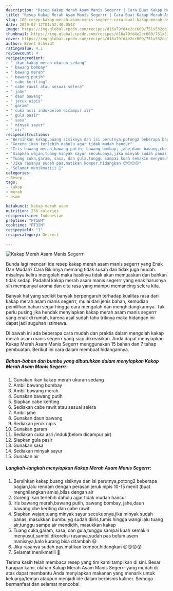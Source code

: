 ```yaml
---
description: "Resep Kakap Merah Asam Manis Segerrr | Cara Buat Kakap Merah Asam Manis Segerrr Yang Bikin Ngiler"
title: "Resep Kakap Merah Asam Manis Segerrr | Cara Buat Kakap Merah Asam Manis Segerrr Yang Bikin Ngiler"
slug: 100-resep-kakap-merah-asam-manis-segerrr-cara-buat-kakap-merah-asam-manis-segerrr-yang-bikin-ngiler
date: 2020-07-12T01:52:40.054Z
image: https://img-global.cpcdn.com/recipes/d16a79fd4e2cc609/751x532cq70/kakap-merah-asam-manis-segerrr-foto-resep-utama.jpg
thumbnail: https://img-global.cpcdn.com/recipes/d16a79fd4e2cc609/751x532cq70/kakap-merah-asam-manis-segerrr-foto-resep-utama.jpg
cover: https://img-global.cpcdn.com/recipes/d16a79fd4e2cc609/751x532cq70/kakap-merah-asam-manis-segerrr-foto-resep-utama.jpg
author: Brent Schmidt
ratingvalue: 4.1
reviewcount: 4
recipeingredient:
- " ikan kakap merah ukuran sedang"
- " bawang bombay"
- " bawang merah"
- " bawang putih"
- " cabe keriting"
- " cabe rawit atau sesuai selera"
- " jahe"
- " daun bawang"
- " jeruk nipis"
- " garam"
- " cuka asli indukbelom dicampur air"
- " gula pasir"
- " sasa"
- " minyak sayur"
- " air"
recipeinstructions:
- "Bersihkan kakap,buang sisiknya dan isi perutnya,potong2 beberapa bagian,lalu rendam dengan perasan jeruk nipis 10-15 menit (buat menghilangkan amis),bilas dengan air"
- "Goreng ikan terlebih dahulu agar tidak mudah hancur"
- "Iris bawang merah,bawang putih, bawang bombay, jahe,daun bawang,cbe keriting dan cabe rawit"
- "Siapkan wajan,tuang minyak sayur secukupnya,jika minyak sudah panas, masukkan bumbu yg sudah diiris,tumis hingga wangi lalu tuang air,tunggu sampe air mendidih, masukkan kakap"
- "Tuang cuka,garam, sasa, dan gula,tunggu sampai kuah semakin menyusut,sambil dikoreksi rasanya,sudah pas belum asem manisnya,kalo kurang bisa ditambah 😃"
- "Jika rasanya sudah pas,matikan kompor,hidangkan 😉😙😙😙"
- "Selamat menikmatiii 💋"
categories:
- Resep
tags:
- kakap
- merah
- asam

katakunci: kakap merah asam 
nutrition: 256 calories
recipecuisine: Indonesian
preptime: "PT16M"
cooktime: "PT32M"
recipeyield: "1"
recipecategory: Dessert

---
```



![Kakap Merah Asam Manis Segerrr](https://img-global.cpcdn.com/recipes/d16a79fd4e2cc609/751x532cq70/kakap-merah-asam-manis-segerrr-foto-resep-utama.jpg)

Bunda lagi mencari ide resep kakap merah asam manis segerrr yang Enak Dan Mudah? Cara Bikinnya memang tidak susah dan tidak juga mudah. misalnya keliru mengolah maka hasilnya tidak akan memuaskan dan bahkan tidak sedap. Padahal kakap merah asam manis segerrr yang enak harusnya sih mempunyai aroma dan cita rasa yang mampu memancing selera kita.



Banyak hal yang sedikit banyak berpengaruh terhadap kualitas rasa dari kakap merah asam manis segerrr, mulai dari jenis bahan, kemudian pemilihan bahan segar hingga cara mengolah dan menghidangkannya. Tak perlu pusing jika hendak menyiapkan kakap merah asam manis segerrr yang enak di rumah, karena asal sudah tahu triknya maka hidangan ini dapat jadi suguhan istimewa.


Di bawah ini ada beberapa cara mudah dan praktis dalam mengolah kakap merah asam manis segerrr yang siap dikreasikan. Anda dapat menyiapkan Kakap Merah Asam Manis Segerrr menggunakan 15 bahan dan 7 tahap pembuatan. Berikut ini cara dalam membuat hidangannya.

<!--inarticleads1-->

##### Bahan-bahan dan bumbu yang dibutuhkan dalam menyiapkan Kakap Merah Asam Manis Segerrr:

1. Gunakan  ikan kakap merah ukuran sedang
1. Ambil  bawang bombay
1. Ambil  bawang merah
1. Gunakan  bawang putih
1. Siapkan  cabe keriting
1. Sediakan  cabe rawit atau sesuai selera
1. Ambil  jahe
1. Gunakan  daun bawang
1. Sediakan  jeruk nipis
1. Gunakan  garam
1. Sediakan  cuka asli /induk(belom dicampur air)
1. Siapkan  gula pasir
1. Gunakan  sasa
1. Sediakan  minyak sayur
1. Gunakan  air




<!--inarticleads2-->

##### Langkah-langkah menyiapkan Kakap Merah Asam Manis Segerrr:

1. Bersihkan kakap,buang sisiknya dan isi perutnya,potong2 beberapa bagian,lalu rendam dengan perasan jeruk nipis 10-15 menit (buat menghilangkan amis),bilas dengan air
1. Goreng ikan terlebih dahulu agar tidak mudah hancur
1. Iris bawang merah,bawang putih, bawang bombay, jahe,daun bawang,cbe keriting dan cabe rawit
1. Siapkan wajan,tuang minyak sayur secukupnya,jika minyak sudah panas, masukkan bumbu yg sudah diiris,tumis hingga wangi lalu tuang air,tunggu sampe air mendidih, masukkan kakap
1. Tuang cuka,garam, sasa, dan gula,tunggu sampai kuah semakin menyusut,sambil dikoreksi rasanya,sudah pas belum asem manisnya,kalo kurang bisa ditambah 😃
1. Jika rasanya sudah pas,matikan kompor,hidangkan 😉😙😙😙
1. Selamat menikmatiii 💋




Terima kasih telah membaca resep yang tim kami tampilkan di sini. Besar harapan kami, olahan Kakap Merah Asam Manis Segerrr yang mudah di atas dapat membantu Anda menyiapkan makanan yang menarik untuk keluarga/teman ataupun menjadi ide dalam berbisnis kuliner. Semoga bermanfaat dan selamat mencoba!
